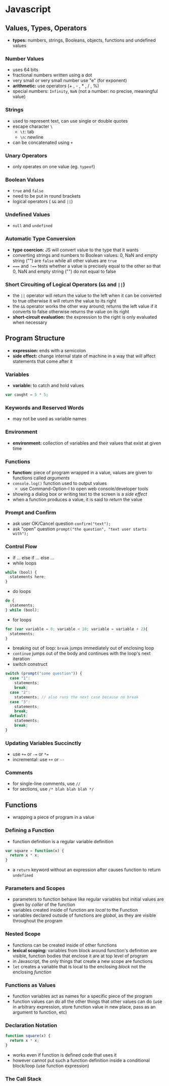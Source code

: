 # Javascript

## Values, Types, Operators
* **types:** numbers, strings, Booleans, objects, functions and undefined values

### Number Values
  * uses 64 bits
  * fractional numbers written using a dot
  * very small or very small number use "e" (for exponent)
  * **arithmetic:** use operators (+ , - , * , / , %)
  * special numbers: ```Infinity```, ```NaN``` (not a number: no precise, meaningful value)

### Strings
* used to represent text, can use single or double quotes
* escape character ```\```
  * ```\t```: tab
  * ```\n```: newline
* can be concatenated using ```+```

### Unary Operators
* only operates on one value (eg. ```typeof```)

### Boolean Values
* ```true``` and ```false```
* need to be put in round brackets
* logical operators ( ```&&``` and ```||```)

### Undefined Values
* ```null``` and ```undefined```

### Automatic Type Conversion
* **type coercion:** JS will convert value to the type that it wants
* converting strings and numbers to Boolean values: 0, NaN and empty string ("") are ```false``` while all other values are ```true```
* ```===``` and ```!==``` tests whether a value is precisely equal to the other so that 0, NaN and empty string ("") do not equal to false

### Short Circuiting of Logical Operators (```&&``` and ```||```)
* the ```||``` operator will return the value to the left when it can be converted to true otherwise it will return the value to its right
* the ```&&``` operator works the other way around; returns the left value if it converts to false otherwise returns the value on its right
* **short-circuit evaluation:** the expression to the right is only evaluated when necessary

## Program Structure
* **expression:** ends with a semicolon
* **side effect:** change internal state of machine in a way that will affect statements that come after it

### Variables
* **variable:** to catch and hold values
```Javascript
var caught = 5 * 5;
```

### Keywords and Reserved Words
* may not be used as variable names

### Environment
* **environment:** collection of variables and their values that exist at given time

### Functions
* **function:** piece of program wrapped in a value, values are given to functions called *arguments*
* ```console.log()``` function used to output values
  * use Command-Option-I to open web console/developer tools
* showing a dialog box or writing text to the screen is a *side effect*
* when a function produces a value, it is said to *return* the value

### Prompt and Confirm
* ask user OK/Cancel question ```confirm("text");```
* ask "open" question ```prompt("the question", "text user starts with");```

### Control Flow
* if ... else if ... else ...
* while loops
```Javascript
while (bool) {
  statements here;
}
```
* do loops
```Javascript
do {
  statements;
} while (bool);
```
* for loops
```Javascript
for (var variable = 0; variable < 10; variable = variable + 2){
  statements;
}
```
* breaking out of loop: ```break``` jumps immediately out of enclosing loop
* ```continue``` jumps out of the body and continues with the loop's next iteration
* switch construct
```Javascript
switch (prompt("some question")) {
  case "1":
    statements;
    break;
  case "2":
    statements; // also runs the next case because no break
  case "3":
    statements;
    break;
  default:
    statements;
    break;
}
```

### Updating Variables Succinctly
* use ```+=``` or ```-=``` or ```*=```
* incremental: use ```++``` or ```--```

### Comments
* for single-line comments, use ```//```
* for sections, use ```/* blah blah blah */```

## Functions
* wrapping a piece of program in a value

### Defining a Function
* function definition is a regular variable definition
```Javascript
var square = function(x) {
  return x * x;
}
```
* a ```return``` keyword without an expression after causes function to return ```undefined```

### Parameters and Scopes
* parameters to function behave like regular variables but initial values are given by *caller* of the function
* variables created inside of function are *local* to the Function
* variables declared outside of functions are *global*, as they are visible throughout the program

### Nested Scope
* functions can be created inside of other functions
* **lexical scoping:** variables from block around function's definition are visible, function bodies that enclose it are at top level of program
* in Javascript, the only things that create a new scope are functions
* ```let``` creates a variable that is local to the enclosing *block* not the enclosing *function*

### Functions as Values
* function variables act as names for a specific piece of the program
* function values can do all the other things that other values can do (use in arbitrary expression, store function value in new place, pass as an argument to function, etc)

### Declaration Notation
```Javascript
function square(x) {
  return x * x;
}
```
* works even if function is defined code that uses it
* however cannot put such a function definition inside a conditional block/loop (use function expression)

### The Call Stack
